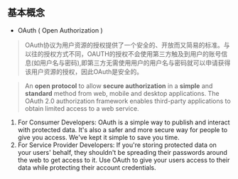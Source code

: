 

## 基本概念

- OAuth ( Open Authorization )
> OAuth协议为用户资源的授权提供了一个安全的、开放而又简易的标准。与以往的授权方式不同，OAUTH的授权不会使用第三方触及到用户的账号信息(如用户名与密码),即第三方无需使用用户的用户名与密码就可以申请获得该用户资源的授权，因此OAuth是安全的。

> An **open protocol** to allow **secure authorization** in a **simple** and **standard** method from web, mobile and desktop applications.
> The OAuth 2.0 authorization framework enables third-party applications to obtain limited access to a web service.

1. For Consumer Developers: OAuth is a simple way to publish and interact with protected data. It's also a safer and more secure way for people to give you access. We've kept it simple to save you time.
2. For Service Provider Developers: If you're storing protected data on your users' behalf, they shouldn't be spreading their passwords around the web to get access to it. Use OAuth to give your users access to their data while protecting their account credentials.